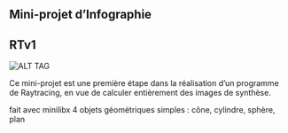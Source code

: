 ## Mini-projet d’Infographie

## RTv1

![ALT TAG](/screenst/screenst1.png?raw=true)


Ce mini-projet est une première étape dans la réalisation d’un programme de Raytracing, en vue de calculer entièrement des images de synthèse.

fait avec minilibx
4 objets géométriques simples : cône, cylindre, sphère, plan
